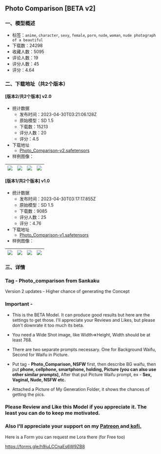## Photo Comparison [BETA v2]
### 一、模型概述

- 标签：`anime`, `character`, `sexy`, `female`, `porn`, `nude`, `woman`, `nude photograph of a beautiful`
- 下载数：24298
- 收藏人数：5095
- 评论人数：19
- 评分人数：45
- 评分：4.64

### 二、下载地址（共2个版本）

#### [版本2/共2个版本] v2.0

- 统计数据
  - 发布时间：2023-04-30T03:21:06.128Z
  - 原始模型：SD 1.5
  - 下载数：15213
  - 评分人数：20
  - 评分：4.5
- 下载地址
  - [Photo_Comparison-v2.safetensors](https://civitai.com/api/download/models/58585)
- 样例图像：

| <img src="https://image.civitai.com/xG1nkqKTMzGDvpLrqFT7WA/bc002513-c3c8-454c-3710-19dfb2073400/width=450/638121.jpeg" /> | <img src="https://image.civitai.com/xG1nkqKTMzGDvpLrqFT7WA/ce7e0ca7-9824-4c75-ff2a-828edff40400/width=450/638122.jpeg" /> | <img src="https://image.civitai.com/xG1nkqKTMzGDvpLrqFT7WA/869ab038-bb00-4400-05d8-ea8c385d8300/width=450/638125.jpeg" /> | <img src="https://image.civitai.com/xG1nkqKTMzGDvpLrqFT7WA/23831197-7ac0-43ac-bf4e-8e97b7cee000/width=450/638115.jpeg" /> |
| ---- | ---- | ---- | ---- |

#### [版本1/共2个版本] v1.0

- 统计数据
  - 发布时间：2023-04-30T03:17:17.855Z
  - 原始模型：SD 1.5
  - 下载数：9085
  - 评分人数：25
  - 评分：4.76
- 下载地址
  - [Photo_Comparison-v1.safetensors](https://civitai.com/api/download/models/48602)
- 样例图像：

| <img src="https://image.civitai.com/xG1nkqKTMzGDvpLrqFT7WA/2d7acc7a-ec57-434e-41ec-2f50bd026500/width=450/521934.jpeg" /> | <img src="https://image.civitai.com/xG1nkqKTMzGDvpLrqFT7WA/3465fea2-744d-4a99-7efc-a8c121a63e00/width=450/521945.jpeg" /> | <img src="https://image.civitai.com/xG1nkqKTMzGDvpLrqFT7WA/b9c6eb7e-3d6b-48e6-02c7-a932128c6e00/width=450/521936.jpeg" /> | <img src="https://image.civitai.com/xG1nkqKTMzGDvpLrqFT7WA/53702dec-81ad-4418-598f-818d6bdbfb00/width=450/521937.jpeg" /> |
| ---- | ---- | ---- | ---- |


### 三、详情
<h3>Tag - Photo_comparison from Sankaku</h3><p>Version 2 updates - Higher chance of generating the Concept</p><h3>Important -</h3><ul><li><p>This is the BETA Model. It can produce good results but here are the settings to get those. I'll appreciate your Reviews and Likes, but please don't downrate it too much its beta.</p></li><li><p>You need a Wide Shot image, like Width=&gt;Height, Width should be at least 768.</p></li><li><p>There are two separate prompts necessary. One for Background Waifu, Second for Waifu in Picture.</p></li><li><p>Put tag - <strong>Photo_Comparison, NSFW</strong> first, then describe BG waifu, then put <strong>phone, cellphone, smartphone, holding, Picture (you can also use other similar prompts), </strong>After that put Picture Waifu prompt, ex - <strong>Sex, Vaginal, Nude, NSFW etc.</strong></p></li><li><p>Attached a Picture of My Generation Folder, it shows the chances of getting the pics.</p></li></ul><h3>Please Review and Like this Model if you appreciate it. The least you can do to keep me motivated.</h3><h3>Also I'll appreciate your support on my <a target="_blank" rel="ugc" href="https://patreon.com/Satyam_SSJ10">Patreon </a>and<a target="_blank" rel="ugc" href="https://ko-fi.com/satyamssj10"> kofi.</a></h3><p>Here is a Form you can request me Lora there (for Free too)</p><p><a target="_blank" rel="ugc" href="https://forms.gle/h9iuLCCnaEs6W9ZB8">https://forms.gle/h9iuLCCnaEs6W9ZB8</a></p>
